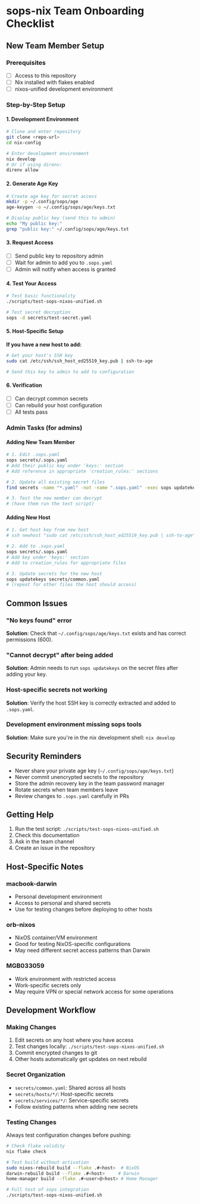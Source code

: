 # sops-nix Team Onboarding Checklist

## New Team Member Setup

### Prerequisites
- [ ] Access to this repository
- [ ] Nix installed with flakes enabled
- [ ] nixos-unified development environment

### Step-by-Step Setup

#### 1. Development Environment
```bash
# Clone and enter repository
git clone <repo-url>
cd nix-config

# Enter development environment
nix develop
# Or if using direnv:
direnv allow
```

#### 2. Generate Age Key
```bash
# Create age key for secret access
mkdir -p ~/.config/sops/age
age-keygen -o ~/.config/sops/age/keys.txt

# Display public key (send this to admin)
echo "My public key:"
grep "public key:" ~/.config/sops/age/keys.txt
```

#### 3. Request Access
- [ ] Send public key to repository admin
- [ ] Wait for admin to add you to `.sops.yaml`
- [ ] Admin will notify when access is granted

#### 4. Test Your Access
```bash
# Test basic functionality
./scripts/test-sops-nixos-unified.sh

# Test secret decryption
sops -d secrets/test-secret.yaml
```

#### 5. Host-Specific Setup

**If you have a new host to add:**
```bash
# Get your host's SSH key
sudo cat /etc/ssh/ssh_host_ed25519_key.pub | ssh-to-age

# Send this key to admin to add to configuration
```

#### 6. Verification
- [ ] Can decrypt common secrets
- [ ] Can rebuild your host configuration
- [ ] All tests pass

### Admin Tasks (for admins)

#### Adding New Team Member
```bash
# 1. Edit .sops.yaml
sops secrets/.sops.yaml
# Add their public key under 'keys:' section
# Add reference in appropriate 'creation_rules:' sections

# 2. Update all existing secret files
find secrets -name "*.yaml" -not -name ".sops.yaml" -exec sops updatekeys {} \;

# 3. Test the new member can decrypt
# (have them run the test script)
```

#### Adding New Host
```bash
# 1. Get host key from new host
# ssh newhost "sudo cat /etc/ssh/ssh_host_ed25519_key.pub | ssh-to-age"

# 2. Add to .sops.yaml
sops secrets/.sops.yaml
# Add key under 'keys:' section
# Add to creation_rules for appropriate files

# 3. Update secrets for the new host
sops updatekeys secrets/common.yaml
# (repeat for other files the host should access)
```

## Common Issues

### "No keys found" error
**Solution**: Check that `~/.config/sops/age/keys.txt` exists and has correct permissions (600).

### "Cannot decrypt" after being added
**Solution**: Admin needs to run `sops updatekeys` on the secret files after adding your key.

### Host-specific secrets not working
**Solution**: Verify the host SSH key is correctly extracted and added to `.sops.yaml`.

### Development environment missing sops tools  
**Solution**: Make sure you're in the nix development shell: `nix develop`

## Security Reminders

- Never share your private age key (`~/.config/sops/age/keys.txt`)
- Never commit unencrypted secrets to the repository
- Store the admin recovery key in the team password manager
- Rotate secrets when team members leave
- Review changes to `.sops.yaml` carefully in PRs

## Getting Help

1. Run the test script: `./scripts/test-sops-nixos-unified.sh`
2. Check this documentation
3. Ask in the team channel
4. Create an issue in the repository

## Host-Specific Notes

### macbook-darwin
- Personal development environment
- Access to personal and shared secrets
- Use for testing changes before deploying to other hosts

### orb-nixos  
- NixOS container/VM environment
- Good for testing NixOS-specific configurations
- May need different secret access patterns than Darwin

### MGB033059
- Work environment with restricted access
- Work-specific secrets only
- May require VPN or special network access for some operations

## Development Workflow

### Making Changes
1. Edit secrets on any host where you have access
2. Test changes locally: `./scripts/test-sops-nixos-unified.sh`
3. Commit encrypted changes to git
4. Other hosts automatically get updates on next rebuild

### Secret Organization
- `secrets/common.yaml`: Shared across all hosts
- `secrets/hosts/*/`: Host-specific secrets  
- `secrets/services/*/`: Service-specific secrets
- Follow existing patterns when adding new secrets

### Testing Changes
Always test configuration changes before pushing:
```bash
# Check flake validity
nix flake check

# Test build without activation
sudo nixos-rebuild build --flake .#<host>  # NixOS
darwin-rebuild build --flake .#<host>     # Darwin  
home-manager build --flake .#<user>@<host> # Home Manager

# Full test of sops integration
./scripts/test-sops-nixos-unified.sh
```